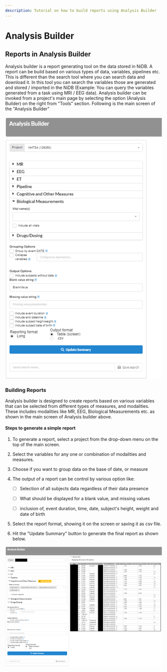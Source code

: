 ```yaml
---
description: Tutorial on how to build reports using Analysis Builder
---
```


# Analysis Builder



## Reports in Analysis Builder

Analysis builder is a report generating tool on the data stored in NiDB. A report can be build based on various types of data, variables, pipelines etc. This is different than the search tool where you can search data and download it. In this tool you can search the variables those are generated and stored / imported in the NiDB (Example: You can query the variables generated from a task using MRI / EEG data). Analysis builder can be invoked from a project's main page by selecting the option (Analysis Builder) on the right from "Tools" section. Following is the main screen of the "Analysis Builder"

![](<../.gitbook/assets/image (6).png>)

### Building Reports

Analysis builder is designed to create reports based on various variables that can be selected from different types of measures, and modalities. These includes modalities like MR, EEG, Biological Measurements etc. as shown in the main screen of Analysis builder above.

#### Steps to generate a simple report

1. To generate a report, select a project from the drop-down menu on the top of the main screen.
2. Select the variables for any one or combination of modalities and measures.
3. Choose if you want to group data on the base of date, or measure&#x20;
4.  The output of a report can be control by various option like:

    * [ ] Selection of all subjects data regardless of their data presence
    * [ ] What should be displayed for a blank value, and missing values
    * [ ] inclusion of, event duration, time, date, subject's height, weight and date of birth


5. Select the report format, showing it on the screen or saving it as csv file.
6. Hit the "Update Summary" button to generate the final report as shown below.

![](<../.gitbook/assets/image (1).png>)
